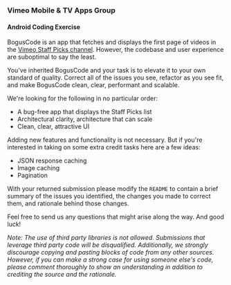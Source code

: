 ### Vimeo Mobile & TV Apps Group
#### Android Coding Exercise

BogusCode is an app that fetches and displays the first page of videos in the [Vimeo Staff Picks channel](https://developer.vimeo.com/api/endpoints). However, the codebase and user experience are suboptimal to say the least.  

You’ve inherited BogusCode and your task is to elevate it to your own standard of quality. Correct all of the issues you see, refactor as you see fit, and make BogusCode clean, clear, performant and scalable. 

We're looking for the following in no particular order:

* A bug-free app that displays the Staff Picks list
* Architectural clarity, architecture that can scale
* Clean, clear, attractive UI

Adding new features and functionality is not necessary. But if you're interested in taking on some extra credit tasks here are a few ideas: 

* JSON response caching
* Image caching
* Pagination

With your returned submission please modify the `README` to contain a brief summary of the issues you identified, the changes you made to correct them, and rationale behind those changes.

Feel free to send us any questions that might arise along the way. And good luck!

*Note: The use of third party libraries is not allowed. Submissions that leverage third party code will be disqualified. Additionally, we strongly discourage copying and pasting blocks of code from any other sources. However, if you can make a strong case for using someone else's code, please comment thoroughly to show an understanding in addition to crediting the source and the rationale.*

